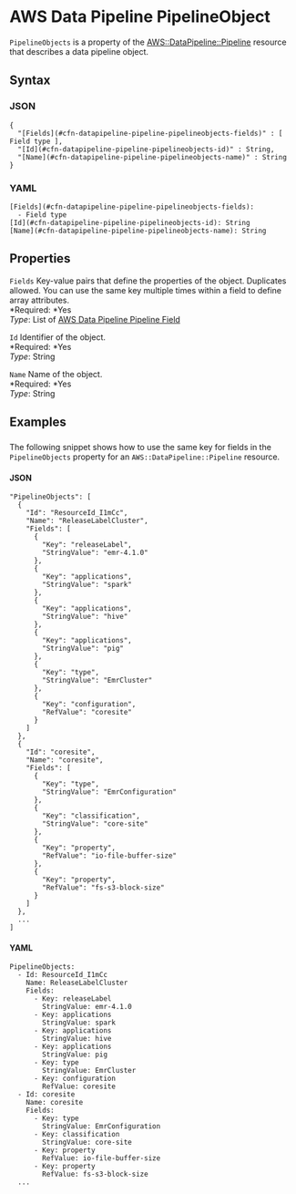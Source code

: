 # AWS Data Pipeline PipelineObject<a name="aws-properties-datapipeline-pipeline-pipelineobjects"></a>

`PipelineObjects` is a property of the [AWS::DataPipeline::Pipeline](aws-resource-datapipeline-pipeline.md) resource that describes a data pipeline object\.

## Syntax<a name="w3ab2c21c14d487b5"></a>

### JSON<a name="aws-properties-datapipeline-pipeline-pipelineobjects-syntax.json"></a>

```
{
  "[Fields](#cfn-datapipeline-pipeline-pipelineobjects-fields)" : [ Field type ],
  "[Id](#cfn-datapipeline-pipeline-pipelineobjects-id)" : String,
  "[Name](#cfn-datapipeline-pipeline-pipelineobjects-name)" : String
}
```

### YAML<a name="aws-properties-datapipeline-pipeline-pipelineobjects-syntax.yaml"></a>

```
[Fields](#cfn-datapipeline-pipeline-pipelineobjects-fields):
  - Field type
[Id](#cfn-datapipeline-pipeline-pipelineobjects-id): String
[Name](#cfn-datapipeline-pipeline-pipelineobjects-name): String
```

## Properties<a name="w3ab2c21c14d487b7"></a>

`Fields`  <a name="cfn-datapipeline-pipeline-pipelineobjects-fields"></a>
Key\-value pairs that define the properties of the object\. Duplicates allowed\. You can use the same key multiple times within a field to define array attributes\.  
*Required: *Yes  
*Type*: List of [AWS Data Pipeline Pipeline Field](aws-properties-datapipeline-pipeline-pipelineobjects-fields.md)

`Id`  <a name="cfn-datapipeline-pipeline-pipelineobjects-id"></a>
Identifier of the object\.  
*Required: *Yes  
*Type*: String

`Name`  <a name="cfn-datapipeline-pipeline-pipelineobjects-name"></a>
Name of the object\.  
*Required: *Yes  
*Type*: String

## Examples<a name="aws-properties-datapipeline-pipeline-pipelineobjects-examples"></a>

### <a name="aws-properties-datapipeline-pipeline-pipelineobjects-example1"></a>

The following snippet shows how to use the same key for fields in the `PipelineObjects` property for an `AWS::DataPipeline::Pipeline` resource\.

#### JSON<a name="aws-properties-datapipeline-pipeline-pipelineobjects-example1.json"></a>

```
"PipelineObjects": [
  {
    "Id": "ResourceId_I1mCc",
    "Name": "ReleaseLabelCluster",
    "Fields": [
      {
        "Key": "releaseLabel",
        "StringValue": "emr-4.1.0"
      },
      {
        "Key": "applications",
        "StringValue": "spark"
      },
      {
        "Key": "applications",
        "StringValue": "hive"
      },
      {
        "Key": "applications",
        "StringValue": "pig"
      },
      {
        "Key": "type",
        "StringValue": "EmrCluster"
      },
      {
        "Key": "configuration",
        "RefValue": "coresite"
      }
    ]
  },
  {
    "Id": "coresite",
    "Name": "coresite",
    "Fields": [
      {
        "Key": "type",
        "StringValue": "EmrConfiguration"
      },
      {
        "Key": "classification",
        "StringValue": "core-site"
      },
      {
        "Key": "property",
        "RefValue": "io-file-buffer-size"
      },
      {
        "Key": "property",
        "RefValue": "fs-s3-block-size"
      }
    ]
  },
  ...
]
```

#### YAML<a name="aws-properties-datapipeline-pipeline-pipelineobjects-example1.yaml"></a>

```
PipelineObjects:
  - Id: ResourceId_I1mCc
    Name: ReleaseLabelCluster
    Fields:
      - Key: releaseLabel
        StringValue: emr-4.1.0
      - Key: applications
        StringValue: spark
      - Key: applications
        StringValue: hive
      - Key: applications
        StringValue: pig
      - Key: type
        StringValue: EmrCluster
      - Key: configuration
        RefValue: coresite
  - Id: coresite
    Name: coresite
    Fields:
      - Key: type
        StringValue: EmrConfiguration
      - Key: classification
        StringValue: core-site
      - Key: property
        RefValue: io-file-buffer-size
      - Key: property
        RefValue: fs-s3-block-size
  ...
```